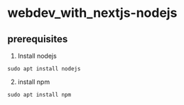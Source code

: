 # webdev_with_nextjs-nodejs

## prerequisites

1. Install nodejs

```
sudo apt install nodejs
```

2. install npm

```
sudo apt install npm
```
